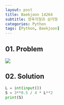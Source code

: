 ```yaml
---
layout: post
title: Baekjoon 14264
subtitle: 정육각형과 삼각형
categories: Python
tags: [Python, Baekjoon]
---
```


## 01. Problem

<img src="https://github.com/WoojinJeonkr/WoojinJeonkr.github.io/blob/main/assets/images/post_image/baekjoon/baekjoon_14264.png?raw=true">

## 02. Solution

```Python
L = int(input())
S = 3**0.5 / 4 * L**2
print(S)
```
